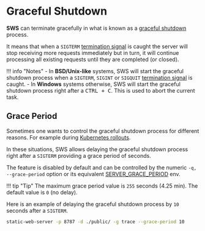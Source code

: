 # Graceful Shutdown

**SWS** can terminate gracefully in what is known as a [graceful shutdown](https://cloud.google.com/blog/products/containers-kubernetes/kubernetes-best-practices-terminating-with-grace) process.

It means that when a `SIGTERM` [termination signal](https://www.gnu.org/software/libc/manual/html_node/Termination-Signals.html) is caught the server will stop receiving more requests immediately but in turn, it will continue processing all existing requests until they are completed (or closed).

!!! info "Notes"
    - In **BSD/Unix-like** systems, SWS will start the graceful shutdown process when a `SIGTERM`, `SIGINT` or `SIGQUIT` [termination signal](https://www.gnu.org/software/libc/manual/html_node/Termination-Signals.html) is caught.
    - In **Windows** systems otherwise, SWS will start the graceful shutdown process right after a <kbd>CTRL + C</kbd>. This is used to abort the current task.

## Grace Period

Sometimes one wants to control the graceful shutdown process for different reasons. For example during [Kubernetes rollouts](https://github.com/joseluisq/static-web-server/issues/79).

In these situations, SWS allows delaying the graceful shutdown process right after a `SIGTERM` providing a grace period of seconds.

The feature is disabled by default and can be controlled by the numeric `-q, --grace-period` option or its equivalent [SERVER_GRACE_PERIOD](./../configuration/environment-variables.md#server_grace_period) env.

!!! tip "Tip"
    The maximum grace period value is `255` seconds (4.25 min). The default value is `0` (no delay).

Here is an example of delaying the graceful shutdown process by `10` seconds after a `SIGTERM`.

```sh
static-web-server -p 8787 -d ./public/ -g trace --grace-period 10
```


